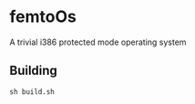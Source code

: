 femtoOs
==========

A trivial i386 protected mode operating system

Building
----------

`sh build.sh`

